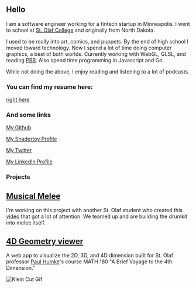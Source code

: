 ## Hello

I am a software engineer working for a fintech startup in Minneapolis. I went to school at [St. Olaf College](https://wp.stolaf.edu/) and originally from North Dakota.

I used to be really into art, comics, and puppets. By the end of high school I moved toward technology. Now I spend a lot of time doing computer graphics, a best of both worlds. Currently working with WebGL, GLSL, and reading [PBR](http://www.pbrt.org/). Also spend time programming in Javascript and Go.

While not doing the above, I enjoy reading and listening to a lot of podcasts.

### You can find my resume here:

[right here](http://petersbob.github.io/resume(01-04-18).pdf)

### And some links

[My Github](https://github.com/petersbob)

[My Shadertoy Profile](https://www.shadertoy.com/user/jope246)

[My Twitter](https://twitter.com/petersbob3)

[My LinkedIn Profile](https://www.linkedin.com/in/joecpeterson)

### Projects
## [Musical Melee](https://github.com/petersbob/MusicalMelee)

I'm working on this project with another St. Olaf student who created this [video](https://www.youtube.com/watch?v=D1wLshtOWsg) that got a lot of attention. We teamed up and are building the drumkit into melee itself.

## [4D Geometry viewer](https://github.com/StoDevX/humke-4d-geometry)

A web app to visualize the 2D, 3D, and 4D dimension built for St. Olaf professor [Paul Humke](https://www.stolaf.edu/people/humke/)'s course MATH 180 "A Brief Voyage to the 4th Dimension."

![Klein Cut Gif](http://petersbob.github.io/images/april_klein_2.gif)

